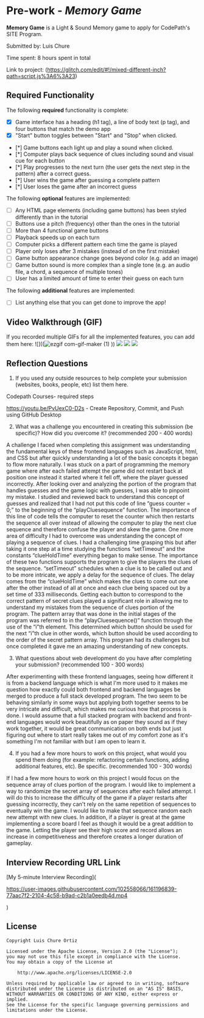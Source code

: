 # Pre-work - *Memory Game*

**Memory Game** is a Light & Sound Memory game to apply for CodePath's SITE Program. 

Submitted by: Luis Chure

Time spent: 8 hours spent in total

Link to project: (https://glitch.com/edit/#!/mixed-different-inch?path=script.js%3A6%3A23)

## Required Functionality

The following **required** functionality is complete:

* [x] Game interface has a heading (h1 tag), a line of body text (p tag), and four buttons that match the demo app
* [x] "Start" button toggles between "Start" and "Stop" when clicked. 
* [*] Game buttons each light up and play a sound when clicked. 
* [*] Computer plays back sequence of clues including sound and visual cue for each button
* [*] Play progresses to the next turn (the user gets the next step in the pattern) after a correct guess. 
* [*] User wins the game after guessing a complete pattern
* [*] User loses the game after an incorrect guess

The following **optional** features are implemented:

* [ ] Any HTML page elements (including game buttons) has been styled differently than in the tutorial
* [ ] Buttons use a pitch (frequency) other than the ones in the tutorial
* [ ] More than 4 functional game buttons
* [ ] Playback speeds up on each turn
* [ ] Computer picks a different pattern each time the game is played
* [ ] Player only loses after 3 mistakes (instead of on the first mistake)
* [ ] Game button appearance change goes beyond color (e.g. add an image)
* [ ] Game button sound is more complex than a single tone (e.g. an audio file, a chord, a sequence of multiple tones)
* [ ] User has a limited amount of time to enter their guess on each turn

The following **additional** features are implemented:

- [ ] List anything else that you can get done to improve the app!

## Video Walkthrough (GIF)

If you recorded multiple GIFs for all the implemented features, you can add them here:
![]((![ezgif com-gif-maker (1)](https://user-images.githubusercontent.com/102558066/161198286-1479dfa7-2406-4b52-9e17-b507039c4171.gif)
))
![](gif2-link-here)
![](gif3-link-here)
![](gif4-link-here)

## Reflection Questions
1. If you used any outside resources to help complete your submission (websites, books, people, etc) list them here. 

Codepath Courses- required steps

https://youtu.be/PvUexC0-D2s - Create Repository, Commit, and Push using GitHub Desktop 

2. What was a challenge you encountered in creating this submission (be specific)? How did you overcome it? (recommended 200 - 400 words) 

A challenge I faced when completing this assignment was understanding the fundamental keys of these frontend languages such as JavaScript, html, and CSS but after quickly understanding a lot of the basic concepts it began to flow more naturally. I was stuck on a part of programming the memory game where after each failed attempt the game did not restart back at position one instead it started where it fell off, where the player guessed incorrectly. After looking over and analyzing the portion of the program that handles guesses and the game logic with guesses, I was able to pinpoint my mistake. I studied and reviewed back to understand this concept of guesses and realized that I had not put this code of line “guess counter = 0;” to the beginning of the “playCluesequence” function. The importance of this line of code tells the computer to reset the counter which then restarts the sequence all over instead of allowing the computer to play the next clue sequence and therefore confuse the player and skew the game. One more area of difficulty I had to overcome was understanding the concept of playing a sequence of clues. I had a challenging time grasping this but after taking it one step at a time studying the functions “setTimeout” and the constants “clueHoldTime” everything began to make sense. The importance of these two functions supports the program to give the players the clues of the sequence. “setTimeout” schedules when a clue is to be called out and to be more intricate, we apply a delay for the sequence of clues. The delay comes from the “clueHoldTime” which makes the clues to come out one after the other instead of all at once and each clue being spaced out by a set time of 333 milliseconds. Getting each button to correspond to the correct pattern of secret clues played a significant role in allowing me to understand my mistakes from the sequence of clues portion of the program. The pattern array that was done in the initial stages of the program was referred to in the “playCluesequence()” function through the use of the “i”th element. This determined which button should be used for the next “i”th clue in other words, which button should be used according to the order of the secret pattern array. This program had its challenges but once completed it gave me an amazing understanding of new concepts.

3. What questions about web development do you have after completing your submission? (recommended 100 - 300 words) 

After experimenting with these frontend languages, seeing how different it is from a backend language which is what I'm more used to it makes me question how exactly could both frontend and backend languages be merged to produce a full stack developed program. The two seem to be behaving similarly in some ways but applying both together seems to be very intricate and difficult, which makes me curious how that process is done. I would assume that a full stacked program with backend and front-end languages would work beautifully as on paper they sound as if they work together, it would be great communication on both ends but just figuring out where to start really takes me out of my comfort zone as it's something I'm not familiar with but I am open to learn it.

4. If you had a few more hours to work on this project, what would you spend them doing (for example: refactoring certain functions, adding additional features, etc). Be specific. (recommended 100 - 300 words) 

If I had a few more hours to work on this project I would focus on the sequence array of clues portion of the program. I would like to implement a way to randomize the secret array of sequences after each failed attempt. I will do this to increase the difficulty of the game if a player restarts after guessing incorrectly, they can't rely on the same repetition of sequences to eventually win the game. I would like to make that sequence random each new attempt with new clues. In addition, if a player is great at the game implementing a score board I feel as though it would be a great addition to the game. Letting the player see their high score and record allows an increase in competitiveness and therefore creates a longer duration of gameplay.  



## Interview Recording URL Link

[My 5-minute Interview Recording](

https://user-images.githubusercontent.com/102558066/161196839-77aac7f2-2104-4c58-b9ad-c2b1a0eedb4d.mp4

 ) 


## License

    Copyright Luis Chure Ortiz

    Licensed under the Apache License, Version 2.0 (the "License");
    you may not use this file except in compliance with the License.
    You may obtain a copy of the License at

        http://www.apache.org/licenses/LICENSE-2.0

    Unless required by applicable law or agreed to in writing, software
    distributed under the License is distributed on an "AS IS" BASIS,
    WITHOUT WARRANTIES OR CONDITIONS OF ANY KIND, either express or implied.
    See the License for the specific language governing permissions and
    limitations under the License.
